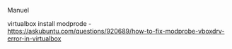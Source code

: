Manuel

virtualbox install modprode 
-https://askubuntu.com/questions/920689/how-to-fix-modprobe-vboxdrv-error-in-virtualbox
